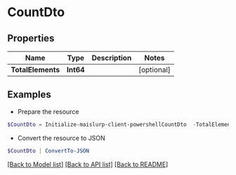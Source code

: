 # CountDto
## Properties

Name | Type | Description | Notes
------------ | ------------- | ------------- | -------------
**TotalElements** | **Int64** |  | [optional] 

## Examples

- Prepare the resource
```powershell
$CountDto = Initialize-maislurp-client-powershellCountDto  -TotalElements null
```

- Convert the resource to JSON
```powershell
$CountDto | ConvertTo-JSON
```

[[Back to Model list]](../README#documentation-for-models) [[Back to API list]](../README#documentation-for-api-endpoints) [[Back to README]](../README)

